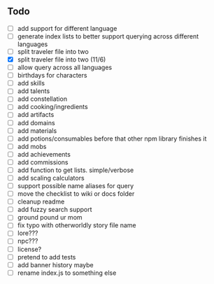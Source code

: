 ## Todo
- [ ] add support for different language
- [ ] generate index lists to better support querying across different languages
- [ ] split traveler file into two
- [x] split traveler file into two (11/6)
- [ ] allow query across all languages
- [ ] birthdays for characters
- [ ] add skills
- [ ] add talents
- [ ] add constellation
- [ ] add cooking/ingredients
- [ ] add artifacts
- [ ] add domains
- [ ] add materials
- [ ] add potions/consumables before that other npm library finishes it
- [ ] add mobs
- [ ] add achievements
- [ ] add commissions
- [ ] add function to get lists. simple/verbose
- [ ] add scaling calculators
- [ ] support possible name aliases for query
- [ ] move the checklist to wiki or docs folder
- [ ] cleanup readme
- [ ] add fuzzy search support
- [ ] ground pound ur mom
- [ ] fix typo with otherworldly story file name
- [ ] lore???
- [ ] npc???
- [ ] license?
- [ ] pretend to add tests
- [ ] add banner history maybe
- [ ] rename index.js to something else